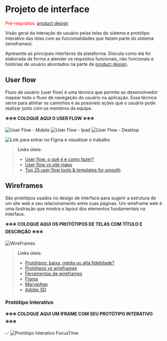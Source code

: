 
# Projeto de interface

<span style="color:red">Pré-requisitos: <a href="03-Product-design.md"> product design</a></span>

 Visão geral da interação do usuário pelas telas do sistema e protótipo interativo das telas com as funcionalidades que fazem parte do sistema (wireframes).

 Apresente as principais interfaces da plataforma. Discuta como ela foi elaborada de forma a atender os requisitos funcionais, não funcionais e histórias de usuário abordados na parte de <a href="03-Product-design.md"> product design</a></span>.

 ## User flow


Fluxo de usuário (user flow) é uma técnica que permite ao desenvolvedor mapear todo o fluxo de navegação do usuário na aplicação. Essa técnica serve para alinhar os caminhos e as possíveis ações que o usuário pode realizar junto com os membros da equipe.

**✳️✳️✳️ COLOQUE AQUI O USER FLOW ✳️✳️✳️**

![User Flow - Mobile](https://github.com/user-attachments/assets/87cb40ba-d7d5-48b1-8d03-ca2ef190029b)
![User Flow - Ipad](https://github.com/user-attachments/assets/2148cb2a-26e9-424a-a424-7b6b312b20a4)
![User Flow - Desktop](https://github.com/user-attachments/assets/efc0e9d3-4ef7-4095-be63-6846fa50a4b3)

![Link para entrar no Figma e visualizar o trabalho]([https://www.figma.com/design/f113X5XHLqPEgf5wQCnbSC/TIAW?node-id=55-465&t=7PDQi6izrRPCfoD1-1](https://www.figma.com/design/f113X5XHLqPEgf5wQCnbSC/TIAW?node-id=0-1&t=7PDQi6izrRPCfoD1-1))


> **Links úteis**:
> - [User flow: o quê é e como fazer?](https://medium.com/7bits/fluxo-de-usu%C3%A1rio-user-flow-o-que-%C3%A9-como-fazer-79d965872534)
> - [User flow vs site maps](http://designr.com.br/sitemap-e-user-flow-quais-as-diferencas-e-quando-usar-cada-um/)
> - [Top 25 user flow tools & templates for smooth](https://www.mockplus.com/blog/post/user-flow-tools)


## Wireframes

São protótipos usados no design de interface para sugerir a estrutura de um site web e seu relacionamento entre suas páginas. Um wireframe web é uma ilustração que mostra o layout dos elementos fundamentais na interface.

**✳️✳️✳️ COLOQUE AQUI OS PROTÓTIPOS DE TELAS COM TÍTULO E DESCRIÇÃO ✳️✳️✳️**


![WireFrames](https://github.com/user-attachments/assets/848b24e6-eb3d-471e-9664-467f4fdb0903)

 
> **Links úteis**:
> - [Protótipos: baixa, média ou alta fidelidade?](https://medium.com/ladies-that-ux-br/prot%C3%B3tipos-baixa-m%C3%A9dia-ou-alta-fidelidade-71d897559135)
> - [Protótipos vs wireframes](https://www.nngroup.com/videos/prototypes-vs-wireframes-ux-projects/)
> - [Ferramentas de wireframes](https://rockcontent.com/blog/wireframes/)
> - [Figma](https://www.figma.com/)
> - [MarvelApp](https://marvelapp.com/developers/documentation/tutorials/)
> - [Adobe XD](https://www.adobe.com/br/products/xd.html#scroll)


### Protótipo Interativo

**✳️✳️✳️ COLOQUE AQUI UM IFRAME COM SEU PROTÓTIPO INTERATIVO ✳️✳️✳️**

✅ ![Protótipo Interativo FocusTime ]([https://www.figma.com/proto/f113X5XHLqPEgf5wQCnbSC/TIAW?node-id=0-1&t=7PDQi6izrRPCfoD1-1](https://www.figma.com/proto/f113X5XHLqPEgf5wQCnbSC/TIAW?node-id=0-1&t=7PDQi6izrRPCfoD1-1)) 
